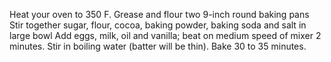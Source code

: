Heat your oven to 350 F. Grease and flour two 9-inch round baking pans 
Stir together sugar, flour, cocoa, baking powder, baking soda and salt in large bowl
Add eggs, milk, oil and vanilla; beat on medium speed of mixer 2 minutes.
Stir in boiling water (batter will be thin). 
Bake 30 to 35 minutes.